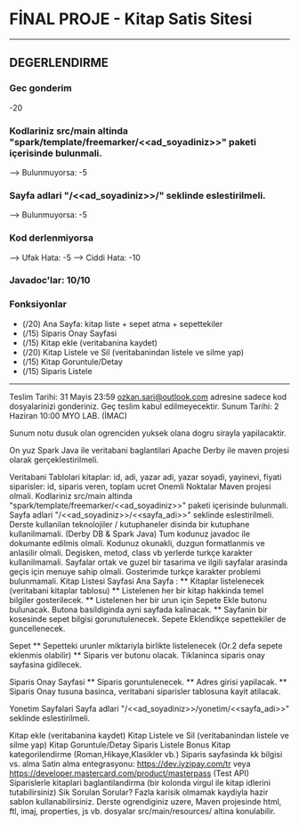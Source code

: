 # FİNAL PROJE - Kitap Satis Sitesi

********************************************************************************

## DEGERLENDIRME


### Gec gonderim
-20

### Kodlariniz src/main altinda "spark/template/freemarker/<<ad_soyadiniz>>" paketi içerisinde bulunmali.
--> Bulunmuyorsa: -5

### Sayfa adlari "/<<ad_soyadiniz>>/" seklinde eslestirilmeli.
--> Bulunmuyorsa: -5

### Kod derlenmiyorsa
--> Ufak Hata: -5
--> Ciddi Hata: -10

### Javadoc'lar: 10/10

### Fonksiyonlar
- (/20) Ana Sayfa: kitap liste + sepet atma + sepettekiler
- (/15) Siparis Onay Sayfasi
- (/15) Kitap ekle (veritabanina kaydet)
- (/20) Kitap Listele ve Sil (veritabanindan listele ve silme yap)
- (/15) Kitap Goruntule/Detay
- (/15) Siparis Listele



********************************************************************************

Teslim Tarihi: 31 Mayis 23:59 ozkan.sari@outlook.com adresine sadece kod dosyalarinizi gonderiniz. Geç teslim kabul edilmeyecektir. Sunum Tarihi: 2 Haziran 10:00 MYO LAB. (İMAC)

Sunum notu dusuk olan ogrenciden yuksek olana dogru sirayla yapilacaktir.

On yuz Spark Java ile veritabani baglantilari Apache Derby ile maven projesi olarak gerçeklestirilmeli.

Veritabani Tablolari
kitaplar: id, adi, yazar adi, yazar soyadi, yayinevi, fiyati
siparisler: id, siparis veren, toplam ucret
Onemli Noktalar
Maven projesi olmali.
Kodlariniz src/main altinda "spark/template/freemarker/<<ad_soyadiniz>>" paketi içerisinde bulunmali.
Sayfa adlari "/<<ad_soyadiniz>>/<<sayfa_adi>>" seklinde eslestirilmeli.
Derste kullanilan teknolojiler / kutuphaneler disinda bir kutuphane kullanilmamali. (Derby DB & Spark Java)
Tum kodunuz javadoc ile dokumante edilmis olmali.
Kodunuz okunakli, duzgun formatlanmis ve anlasilir olmali. Degisken, metod, class vb yerlerde turkçe karakter kullanilmamali.
Sayfalar ortak ve guzel bir tasarima ve ilgili sayfalar arasinda geçis için menuye sahip olmali. Gosterimde turkçe karakter problemi bulunmamali.
Kitap Listesi Sayfasi
Ana Sayfa : ** Kitaplar listelenecek (veritabani kitaplar tablosu) ** Listelenen her bir kitap hakkinda temel bilgiler gosterilecek. ** Listelenen her bir urun için Sepete Ekle butonu bulunacak. Butona basildiginda ayni sayfada kalinacak. ** Sayfanin bir kosesinde sepet bilgisi gorunutulenecek. Sepete Eklendikçe sepettekiler de guncellenecek.

Sepet ** Sepetteki urunler miktariyla birlikte listelenecek (Or.2 defa sepete eklenmis olabilir) ** Siparis ver butonu olacak. Tiklaninca siparis onay sayfasina gidilecek.

Siparis Onay Sayfasi ** Siparis goruntulenecek. ** Adres girisi yapilacak. ** Siparis Onay tusuna basinca, veritabani siparisler tablosuna kayit atilacak.

Yonetim Sayfalari
Sayfa adlari "/<<ad_soyadiniz>>/yonetim/<<sayfa_adi>>" seklinde eslestirilmeli.

Kitap ekle (veritabanina kaydet)
Kitap Listele ve Sil (veritabanindan listele ve silme yap)
Kitap Goruntule/Detay
Siparis Listele
Bonus
Kitap kategorilendirme (Roman,Hikaye,Klasikler vb.)
Siparis sayfasinda kk bilgisi vs. alma
Satin alma entegrasyonu: https://dev.iyzipay.com/tr veya https://developer.mastercard.com/product/masterpass (Test API)
Siparislerle kitaplari baglantilandirma (bir kolonda virgul ile kitap idlerini tutabilirsiniz)
Sik Sorulan Sorular?
Fazla karisik olmamak kaydiyla hazir sablon kullanabilirsiniz.
Derste ogrendiginiz uzere, Maven projesinde html, ftl, imaj, properties, js vb. dosyalar src/main/resources/ altina konulabilir.